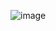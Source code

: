 ![image](https://github.com/imvickykumar999/Flask-XAMPP-Onion-Host/assets/50515418/e2b4b9f7-e0d0-4afe-86b5-511772c3fa52)
